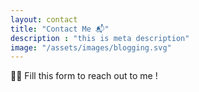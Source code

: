 ```yaml
---
layout: contact
title: "Contact Me 📬"
description : "this is meta description"
image: "/assets/images/blogging.svg"
---
```


✍🏻 Fill this form to reach out to me ! 